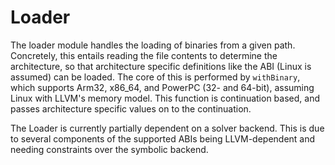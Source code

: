# Loader

The loader module handles the loading of binaries from a given path. Concretely, this entails reading the file contents to determine the architecture, so that architecture specific definitions like the ABI (Linux is assumed) can be loaded. The core of this is performed by `withBinary`, which supports Arm32, x86_64, and PowerPC (32- and 64-bit), assuming Linux with LLVM's memory model. This function is continuation based, and passes architecture specific values on to the continuation.

The Loader is currently partially dependent on a solver backend. This is due to several components of the supported ABIs being LLVM-dependent and needing constraints over the symbolic backend.
